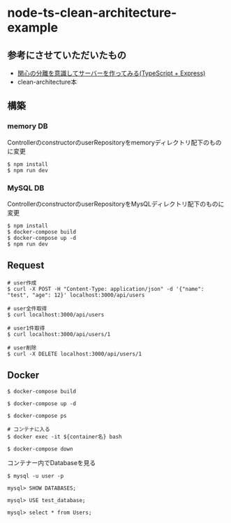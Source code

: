 # node-ts-clean-architecture-example

## 参考にさせていただいたもの
- [関心の分離を意識してサーバーを作ってみる(TypeScript + Express)](https://qiita.com/sadnessOjisan/items/ea5590efa3f55ef56edd)
- clean-architecture本


## 構築
### memory DB
ControllerのconstructorのuserRepositoryをmemoryディレクトリ配下のものに変更
```
$ npm install
$ npm run dev
```

### MySQL DB
ControllerのconstructorのuserRepositoryをMysQLディレクトリ配下のものに変更
```
$ npm install
$ docker-compose build
$ docker-compose up -d
$ npm run dev
```

## Request
```
# user作成
$ curl -X POST -H "Content-Type: application/json" -d '{"name": "test", "age": 12}' localhost:3000/api/users

# user全件取得
$ curl localhost:3000/api/users

# user1件取得
$ curl localhost:3000/api/users/1

# user削除
$ curl -X DELETE localhost:3000/api/users/1
```

## Docker
```
$ docker-compose build

$ docker-compose up -d

$ docker-compose ps

# コンテナに入る
$ docker exec -it ${container名} bash

$ docker-compose down
```

コンテナー内でDatabaseを見る
```
$ mysql -u user -p

mysql> SHOW DATABASES;

mysql> USE test_database;

mysql> select * from Users;
```
